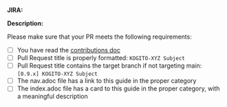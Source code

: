 <!-- Please don't forget your JIRA link -->
**JIRA:**

<!-- If you don't have a JIRA link, please provide a short description of what this PR does -->
**Description:**

<!-- Link to related PRs: -->

Please make sure that your PR meets the following requirements:

- [ ] You have read the [contributions doc](https://github.com/kiegroup/kogito-docs/blob/main/CONTRIBUTING.md)
- [ ] Pull Request title is properly formatted: `KOGITO-XYZ Subject`
- [ ] Pull Request title contains the target branch if not targeting main: `[0.9.x] KOGITO-XYZ Subject`
- [ ] The nav.adoc file has a link to this guide in the proper category
- [ ] The index.adoc file has a card to this guide in the proper category, with a meaningful description
